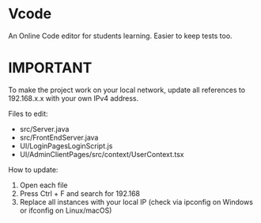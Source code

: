 # Vcode
An Online Code editor for students learning. Easier to keep tests too.

# IMPORTANT
To make the project work on your local network, update all references to 192.168.x.x with your own IPv4 address.

Files to edit:
- src/Server.java
- src/FrontEndServer.java
- UI/LoginPagesLoginScript.js
- UI/AdminClientPages/src/context/UserContext.tsx

How to update:
1. Open each file
2. Press Ctrl + F and search for 192.168
3. Replace all instances with your local IP (check via ipconfig on Windows or ifconfig on Linux/macOS)
